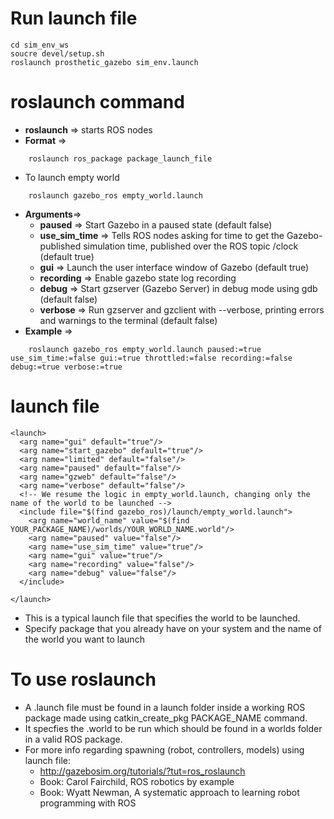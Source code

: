 # Run launch file

```
cd sim_env_ws
soucre devel/setup.sh
roslaunch prosthetic_gazebo sim_env.launch

```

# roslaunch command

* **roslaunch** => starts ROS nodes
* **Format** =>
```
    roslaunch ros_package package_launch_file
```
* To launch empty world
```
    roslaunch gazebo_ros empty_world.launch
```
* **Arguments**=>
    * **paused** => Start Gazebo in a paused state (default false)
    * **use_sim_time** => Tells ROS nodes asking for time to get the Gazebo-published simulation time, published over the ROS topic /clock (default true)
    * **gui** => Launch the user interface window of Gazebo (default true)
    * **recording** => Enable gazebo state log recording
    * **debug** => Start gzserver (Gazebo Server) in debug mode using gdb (default false)
    * **verbose** => Run gzserver and gzclient with --verbose, printing errors and warnings to the terminal (default false)
* **Example** =>
```
    roslaunch gazebo_ros empty_world.launch paused:=true use_sim_time:=false gui:=true throttled:=false recording:=false debug:=true verbose:=true
```

# launch file

```
<launch>
  <arg name="gui" default="true"/>
  <arg name="start_gazebo" default="true"/>
  <arg name="limited" default="false"/>
  <arg name="paused" default="false"/>
  <arg name="gzweb" default="false"/>
  <arg name="verbose" default="false"/>
  <!-- We resume the logic in empty_world.launch, changing only the name of the world to be launched -->
  <include file="$(find gazebo_ros)/launch/empty_world.launch">
    <arg name="world_name" value="$(find YOUR_PACKAGE_NAME)/worlds/YOUR_WORLD_NAME.world"/> 
    <arg name="paused" value="false"/>
    <arg name="use_sim_time" value="true"/>
    <arg name="gui" value="true"/>
    <arg name="recording" value="false"/>
    <arg name="debug" value="false"/>
  </include>
  
</launch>
```

* This is a typical launch file that specifies the world to be launched.
* Specify package that you already have on your system and the name of the world you want to launch

# To use roslaunch

* A .launch file must be found in a launch folder inside a working ROS package made using catkin_create_pkg PACKAGE_NAME command.
* It specfies the .world to be run which should be found in a worlds folder in a valid ROS package.
* For more info regarding spawning (robot, controllers, models) using launch file:
    * http://gazebosim.org/tutorials/?tut=ros_roslaunch
    * Book: Carol Fairchild, ROS robotics by example
    * Book: Wyatt Newman, A systematic approach to learning robot programming with ROS
